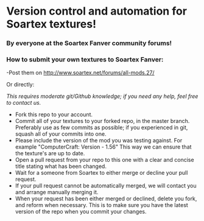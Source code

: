 # Version control and automation for Soartex textures!
### By everyone at the Soartex Fanver community forums!

### How to submit your own textures to Soartex Fanver:
-Post them on http://www.soartex.net/forums/all-mods.27/

Or directly:

_This requires moderate git/Github knowledge; if you need any help, feel free to contact us._

 * Fork this repo to your account.
 * Commit all of your textures to your forked repo, in the master branch. Preferably use as few commits as possible; if you experienced in git, squash all of your commits into one.
 * Please include the version of the mod you was testing against. For example "ComputerCraft: Version - 1.56" This way we can ensure that the texture's are up to date.
 * Open a pull request from your repo to this one with a clear and concise title stating what has been changed.
 * Wait for a someone from Soartex to either merge or decline your pull request.
 * If your pull request cannot be automatically merged, we will contact you and arrange manually merging it.
 * When your request has been either merged or declined, delete you fork, and reform when necessary. This is to make sure you have the latest version of the repo when you commit your changes.